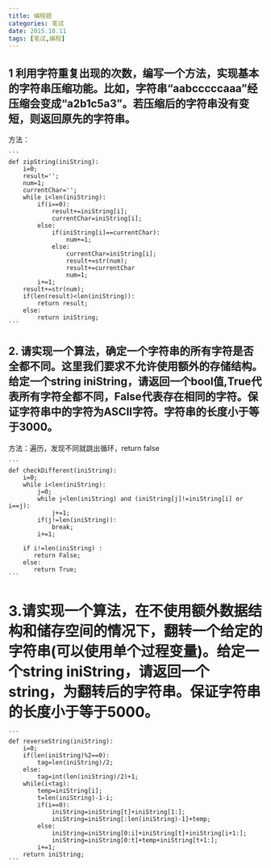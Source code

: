 ```yaml
---
title: 编程题
categories: 笔试
date: 2015.10.11
tags: [笔试,编程]
---
```

## 1 利用字符重复出现的次数，编写一个方法，实现基本的字符串压缩功能。比如，字符串“aabcccccaaa”经压缩会变成“a2b1c5a3”。若压缩后的字符串没有变短，则返回原先的字符串。
<!--more-->
方法：

    ```
    def zipString(iniString):
        i=0;
        result='';
        num=1;
        currentChar='';
        while i<len(iniString):
            if(i==0):
                result+=iniString[i];
                currentChar=iniString[i];
            else:
                if(iniString[i]==currentChar):
                    num+=1;
                else:
                    currentChar=iniString[i];
                    result+=str(num);
                    result+=currentChar
                    num=1;
            i+=1;
        result+=str(num);
        if(len(result)<len(iniString)):
            return result;
        else:
            return iniString;
    ```
## 2. 请实现一个算法，确定一个字符串的所有字符是否全都不同。这里我们要求不允许使用额外的存储结构。给定一个string iniString，请返回一个bool值,True代表所有字符全都不同，False代表存在相同的字符。保证字符串中的字符为ASCII字符。字符串的长度小于等于3000。
方法：遍历，发现不同就跳出循环，return false

    ```
    def checkDifferent(iniString):
        i=0;
        while i<len(iniString):
            j=0;
            while j<len(iniString) and (iniString[j]!=iniString[i] or i==j):
                j+=1;
            if(j!=len(iniString)):
                break;
            i+=1;
            
        if i!=len(iniString) :
           return False;
        else:
           return True;
    ```
# 3.请实现一个算法，在不使用额外数据结构和储存空间的情况下，翻转一个给定的字符串(可以使用单个过程变量)。给定一个string iniString，请返回一个string，为翻转后的字符串。保证字符串的长度小于等于5000。
    ```
    def reverseString(iniString):
        i=0;
        if(len(iniString)%2==0):
            tag=len(iniString)/2;
        else:
            tag=int(len(iniString)/2)+1;
        while(i<tag):
            temp=iniString[i];
            t=len(iniString)-1-i;
            if(i==0):
                iniString=iniString[t]+iniString[1:];
                iniString=iniString[:len(iniString)-1]+temp;
            else:
                iniString=iniString[0:i]+iniString[t]+iniString[i+1:];
                iniString=iniString[0:t]+temp+iniString[t+1:];
            i+=1;
        return iniString;
    ```
    